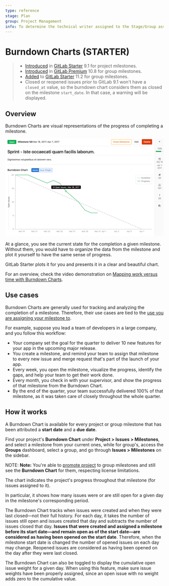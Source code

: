 ```yaml
---
type: reference
stage: Plan
group: Project Management
info: To determine the technical writer assigned to the Stage/Group associated with this page, see https://about.gitlab.com/handbook/engineering/ux/technical-writing/#designated-technical-writers
---
```


# Burndown Charts **(STARTER)**

> - [Introduced](https://gitlab.com/gitlab-org/gitlab/-/merge_requests/1540) in [GitLab Starter](https://about.gitlab.com/pricing/) 9.1 for project milestones.
> - [Introduced](https://gitlab.com/gitlab-org/gitlab/-/merge_requests/5354) in [GitLab Premium](https://about.gitlab.com/pricing/) 10.8 for group milestones.
> - [Added](https://gitlab.com/gitlab-org/gitlab/-/merge_requests/6495) to [GitLab Starter](https://about.gitlab.com/pricing/) 11.2 for group milestones.
> - Closed or reopened issues prior to GitLab 9.1 won't have a `closed_at`
>   value, so the burndown chart considers them as closed on the milestone
>  `start_date`. In that case, a warning will be displayed.

## Overview

Burndown Charts are visual representations of the progress of completing a milestone.

![burndown chart](img/burndown_chart.png)

At a glance, you see the current state for the completion a given milestone.
Without them, you would have to organize the data from the milestone and plot it
yourself to have the same sense of progress.

GitLab Starter plots it for you and presents it in a clear and beautiful chart.

<i class="fa fa-youtube-play youtube" aria-hidden="true"></i>
For an overview, check the video demonstration on [Mapping work versus time with Burndown Charts](https://www.youtube.com/watch?v=zJU2MuRChzs).

## Use cases

Burndown Charts are generally used for tracking and analyzing the completion of
a milestone. Therefore, their use cases are tied to the
[use you are assigning your milestone to](index.md).

For example, suppose you lead a team of developers in a large company,
and you follow this workflow:

- Your company set the goal for the quarter to deliver 10 new features for your app
  in the upcoming major release.
- You create a milestone, and remind your team to assign that milestone to every new issue
  and merge request that's part of the launch of your app.
- Every week, you open the milestone, visualize the progress, identify the gaps,
  and help your team to get their work done.
- Every month, you check in with your supervisor, and show the progress of that milestone
  from the Burndown Chart.
- By the end of the quarter, your team successfully delivered 100% of that milestone, as
  it was taken care of closely throughout the whole quarter.

## How it works

A Burndown Chart is available for every project or group milestone that has been attributed a **start
date** and a **due date**.

Find your project's **Burndown Chart** under **Project > Issues > Milestones**,
and select a milestone from your current ones, while for group's, access the **Groups** dashboard,
select a group, and go through **Issues > Milestones** on the sidebar.

NOTE: **Note:**
You're able to [promote project](index.md#promoting-project-milestones-to-group-milestones) to group milestones and still see the **Burndown Chart** for them, respecting license limitations.

The chart indicates the project's progress throughout that milestone (for issues assigned to it).

In particular, it shows how many issues were or are still open for a given day in the
milestone's corresponding period.

The Burndown Chart tracks when issues were created and when they were last closed—not their full history. For each day, it takes the number of issues still open and issues created that day and subtracts the number of issues closed that day.
**Issues that were created and assigned a milestone before its start date—and remain open as of the start date—are considered as having been opened on the start date**. Therefore, when the milestone start date is changed the number of opened issues on each day may change.
Reopened issues are
considered as having been opened on the day after they were last closed.

The Burndown Chart can also be toggled to display the cumulative open issue
weight for a given day. When using this feature, make sure issue weights have
been properly assigned, since an open issue with no weight adds zero to the
cumulative value.

<!-- ## Troubleshooting

Include any troubleshooting steps that you can foresee. If you know beforehand what issues
one might have when setting this up, or when something is changed, or on upgrading, it's
important to describe those, too. Think of things that may go wrong and include them here.
This is important to minimize requests for support, and to avoid doc comments with
questions that you know someone might ask.

Each scenario can be a third-level heading, e.g. `### Getting error message X`.
If you have none to add when creating a doc, leave this section in place
but commented out to help encourage others to add to it in the future. -->
